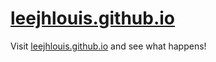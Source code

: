 # [leejhlouis.github.io](https://leejhlouis.github.io)
Visit [leejhlouis.github.io](https://leejhlouis.github.io) and see what happens!